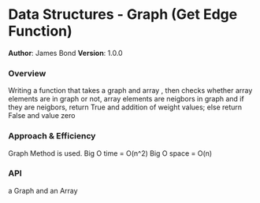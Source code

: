 # Data Structures - Graph (Get Edge Function)

**Author**: James Bond
**Version**: 1.0.0

### Overview
Writing a function that takes a graph and array , then checks whether array elements are in graph or not, array elements are neigbors in graph and if they are neigbors, return True and addition of weight values; else return False and value zero

### Approach & Efficiency
Graph Method is used.
Big O time = O(n^2)
Big O space = O(n)

### API
a Graph and an Array

